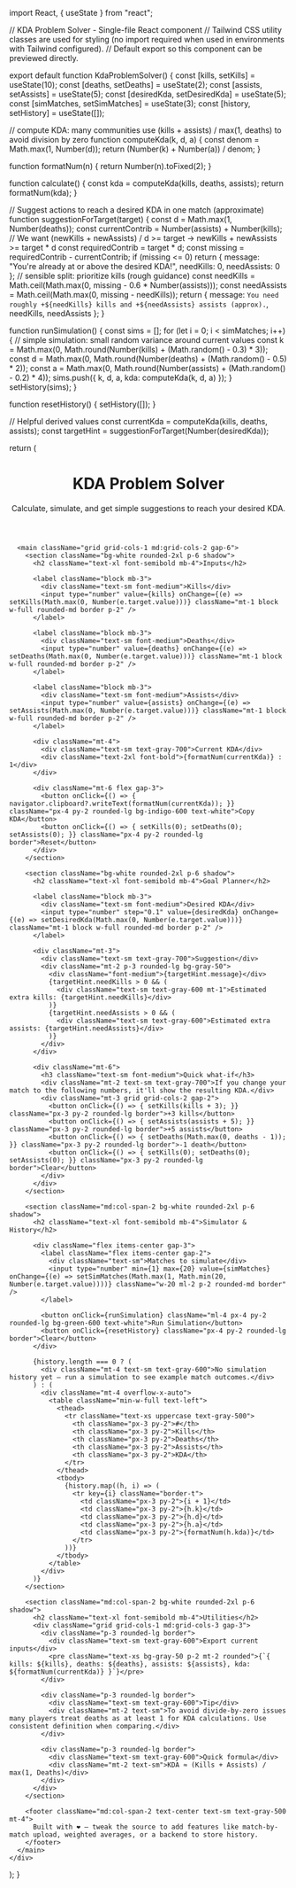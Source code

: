 import React, { useState } from "react";

// KDA Problem Solver - Single-file React component
// Tailwind CSS utility classes are used for styling (no import required when used in environments with Tailwind configured).
// Default export so this component can be previewed directly.

export default function KdaProblemSolver() {
  const [kills, setKills] = useState(10);
  const [deaths, setDeaths] = useState(2);
  const [assists, setAssists] = useState(5);
  const [desiredKda, setDesiredKda] = useState(5);
  const [simMatches, setSimMatches] = useState(3);
  const [history, setHistory] = useState([]);

  // compute KDA: many communities use (kills + assists) / max(1, deaths) to avoid division by zero
  function computeKda(k, d, a) {
    const denom = Math.max(1, Number(d));
    return (Number(k) + Number(a)) / denom;
  }

  function formatNum(n) {
    return Number(n).toFixed(2);
  }

  function calculate() {
    const kda = computeKda(kills, deaths, assists);
    return formatNum(kda);
  }

  // Suggest actions to reach a desired KDA in one match (approximate)
  function suggestionForTarget(target) {
    const d = Math.max(1, Number(deaths));
    const currentContrib = Number(assists) + Number(kills);
    // We want (newKills + newAssists) / d >= target -> newKills + newAssists >= target * d
    const requiredContrib = target * d;
    const missing = requiredContrib - currentContrib;
    if (missing <= 0) return { message: "You're already at or above the desired KDA!", needKills: 0, needAssists: 0 };
    // sensible split: prioritize kills (rough guidance)
    const needKills = Math.ceil(Math.max(0, missing - 0.6 * Number(assists)));
    const needAssists = Math.ceil(Math.max(0, missing - needKills));
    return { message: `You need roughly +${needKills} kills and +${needAssists} assists (approx).`, needKills, needAssists };
  }

  function runSimulation() {
    const sims = [];
    for (let i = 0; i < simMatches; i++) {
      // simple simulation: small random variance around current values
      const k = Math.max(0, Math.round(Number(kills) + (Math.random() - 0.3) * 3));
      const d = Math.max(0, Math.round(Number(deaths) + (Math.random() - 0.5) * 2));
      const a = Math.max(0, Math.round(Number(assists) + (Math.random() - 0.2) * 4));
      sims.push({ k, d, a, kda: computeKda(k, d, a) });
    }
    setHistory(sims);
  }

  function resetHistory() {
    setHistory([]);
  }

  // Helpful derived values
  const currentKda = computeKda(kills, deaths, assists);
  const targetHint = suggestionForTarget(Number(desiredKda));

  return (
    <div className="p-6 max-w-4xl mx-auto">
      <header className="mb-6">
        <h1 className="text-3xl font-extrabold">KDA Problem Solver</h1>
        <p className="text-sm text-gray-600 mt-1">Calculate, simulate, and get simple suggestions to reach your desired KDA.</p>
      </header>

      <main className="grid grid-cols-1 md:grid-cols-2 gap-6">
        <section className="bg-white rounded-2xl p-6 shadow">
          <h2 className="text-xl font-semibold mb-4">Inputs</h2>

          <label className="block mb-3">
            <div className="text-sm font-medium">Kills</div>
            <input type="number" value={kills} onChange={(e) => setKills(Math.max(0, Number(e.target.value)))} className="mt-1 block w-full rounded-md border p-2" />
          </label>

          <label className="block mb-3">
            <div className="text-sm font-medium">Deaths</div>
            <input type="number" value={deaths} onChange={(e) => setDeaths(Math.max(0, Number(e.target.value)))} className="mt-1 block w-full rounded-md border p-2" />
          </label>

          <label className="block mb-3">
            <div className="text-sm font-medium">Assists</div>
            <input type="number" value={assists} onChange={(e) => setAssists(Math.max(0, Number(e.target.value)))} className="mt-1 block w-full rounded-md border p-2" />
          </label>

          <div className="mt-4">
            <div className="text-sm text-gray-700">Current KDA</div>
            <div className="text-2xl font-bold">{formatNum(currentKda)} : 1</div>
          </div>

          <div className="mt-6 flex gap-3">
            <button onClick={() => { navigator.clipboard?.writeText(formatNum(currentKda)); }} className="px-4 py-2 rounded-lg bg-indigo-600 text-white">Copy KDA</button>
            <button onClick={() => { setKills(0); setDeaths(0); setAssists(0); }} className="px-4 py-2 rounded-lg border">Reset</button>
          </div>
        </section>

        <section className="bg-white rounded-2xl p-6 shadow">
          <h2 className="text-xl font-semibold mb-4">Goal Planner</h2>

          <label className="block mb-3">
            <div className="text-sm font-medium">Desired KDA</div>
            <input type="number" step="0.1" value={desiredKda} onChange={(e) => setDesiredKda(Math.max(0, Number(e.target.value)))} className="mt-1 block w-full rounded-md border p-2" />
          </label>

          <div className="mt-3">
            <div className="text-sm text-gray-700">Suggestion</div>
            <div className="mt-2 p-3 rounded-lg bg-gray-50">
              <div className="font-medium">{targetHint.message}</div>
              {targetHint.needKills > 0 && (
                <div className="text-sm text-gray-600 mt-1">Estimated extra kills: {targetHint.needKills}</div>
              )}
              {targetHint.needAssists > 0 && (
                <div className="text-sm text-gray-600">Estimated extra assists: {targetHint.needAssists}</div>
              )}
            </div>
          </div>

          <div className="mt-6">
            <h3 className="text-sm font-medium">Quick what-if</h3>
            <div className="mt-2 text-sm text-gray-700">If you change your match to the following numbers, it'll show the resulting KDA.</div>
            <div className="mt-3 grid grid-cols-2 gap-2">
              <button onClick={() => { setKills(kills + 3); }} className="px-3 py-2 rounded-lg border">+3 kills</button>
              <button onClick={() => { setAssists(assists + 5); }} className="px-3 py-2 rounded-lg border">+5 assists</button>
              <button onClick={() => { setDeaths(Math.max(0, deaths - 1)); }} className="px-3 py-2 rounded-lg border">-1 death</button>
              <button onClick={() => { setKills(0); setDeaths(0); setAssists(0); }} className="px-3 py-2 rounded-lg border">Clear</button>
            </div>
          </div>
        </section>

        <section className="md:col-span-2 bg-white rounded-2xl p-6 shadow">
          <h2 className="text-xl font-semibold mb-4">Simulator & History</h2>

          <div className="flex items-center gap-3">
            <label className="flex items-center gap-2">
              <div className="text-sm">Matches to simulate</div>
              <input type="number" min={1} max={20} value={simMatches} onChange={(e) => setSimMatches(Math.max(1, Math.min(20, Number(e.target.value))))} className="w-20 ml-2 p-2 rounded-md border" />
            </label>

            <button onClick={runSimulation} className="ml-4 px-4 py-2 rounded-lg bg-green-600 text-white">Run Simulation</button>
            <button onClick={resetHistory} className="px-4 py-2 rounded-lg border">Clear</button>
          </div>

          {history.length === 0 ? (
            <div className="mt-4 text-sm text-gray-600">No simulation history yet — run a simulation to see example match outcomes.</div>
          ) : (
            <div className="mt-4 overflow-x-auto">
              <table className="min-w-full text-left">
                <thead>
                  <tr className="text-xs uppercase text-gray-500">
                    <th className="px-3 py-2">#</th>
                    <th className="px-3 py-2">Kills</th>
                    <th className="px-3 py-2">Deaths</th>
                    <th className="px-3 py-2">Assists</th>
                    <th className="px-3 py-2">KDA</th>
                  </tr>
                </thead>
                <tbody>
                  {history.map((h, i) => (
                    <tr key={i} className="border-t">
                      <td className="px-3 py-2">{i + 1}</td>
                      <td className="px-3 py-2">{h.k}</td>
                      <td className="px-3 py-2">{h.d}</td>
                      <td className="px-3 py-2">{h.a}</td>
                      <td className="px-3 py-2">{formatNum(h.kda)}</td>
                    </tr>
                  ))}
                </tbody>
              </table>
            </div>
          )}
        </section>

        <section className="md:col-span-2 bg-white rounded-2xl p-6 shadow">
          <h2 className="text-xl font-semibold mb-4">Utilities</h2>
          <div className="grid grid-cols-1 md:grid-cols-3 gap-3">
            <div className="p-3 rounded-lg border">
              <div className="text-sm text-gray-600">Export current inputs</div>
              <pre className="text-xs bg-gray-50 p-2 mt-2 rounded">{`{ kills: ${kills}, deaths: ${deaths}, assists: ${assists}, kda: ${formatNum(currentKda)} }`}</pre>
            </div>

            <div className="p-3 rounded-lg border">
              <div className="text-sm text-gray-600">Tip</div>
              <div className="mt-2 text-sm">To avoid divide-by-zero issues many players treat deaths as at least 1 for KDA calculations. Use consistent definition when comparing.</div>
            </div>

            <div className="p-3 rounded-lg border">
              <div className="text-sm text-gray-600">Quick formula</div>
              <div className="mt-2 text-sm">KDA ≈ (Kills + Assists) / max(1, Deaths)</div>
            </div>
          </div>
        </section>

        <footer className="md:col-span-2 text-center text-sm text-gray-500 mt-4">
          Built with ❤️ — tweak the source to add features like match-by-match upload, weighted averages, or a backend to store history.
        </footer>
      </main>
    </div>
  );
}
